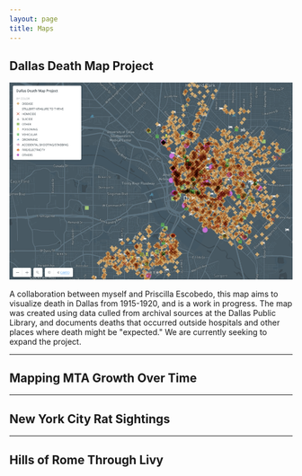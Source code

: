 ```yaml
---
layout: page
title: Maps
---
```


## Dallas Death Map Project

![The overview of the Dallas Death Map](https://github.com/isawil/isawil.github.io/blob/master/assets/ddm-2019-02.png)

A collaboration between myself and Priscilla Escobedo, this map aims to visualize death in Dallas from 1915-1920, and is a work in progress. The map was created using data culled from archival sources at the Dallas Public Library, and documents deaths that occurred outside hospitals and other places where death might be "expected." We are currently seeking to expand the project.

---

## Mapping MTA Growth Over Time

---

## New York City Rat Sightings

---

## Hills of Rome Through Livy
